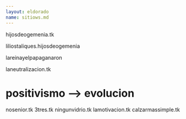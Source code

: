 ```yaml
---
layout: eldorado
name: sitiows.md
---
```


hijosdeogemenia.tk

liliostaliques.hijosdeogemenia

lareinayelpapaganaron

laneutralizacion.tk

# positivismo --> evolucion

nosenior.tk
3tres.tk
ningunvidrio.tk
lamotivacion.tk
calzarmassimple.tk
